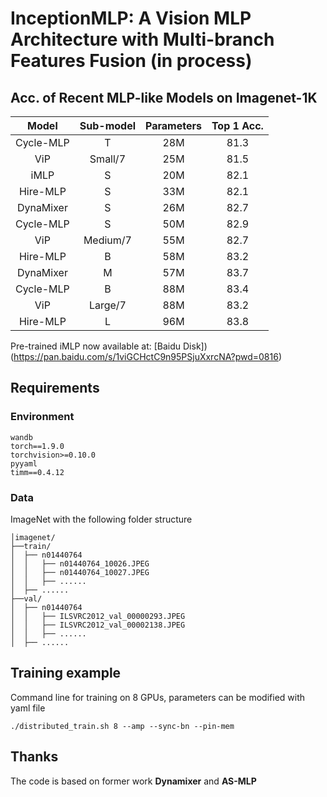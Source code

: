 # InceptionMLP: A Vision MLP Architecture with Multi-branch Features Fusion (in process)

##  Acc. of Recent MLP-like Models on Imagenet-1K
|     Model     | Sub-model | Parameters | Top 1 Acc. |
|:-------------:|:---------:|:----------:|:----------:|
|   Cycle-MLP	|     T	    |     28M	 |    81.3    |
|      ViP	    |  Small/7	|     25M	 |    81.5    |
|   iMLP	      |     S	    |     20M	 |    82.1    |
|   Hire-MLP    |     S     |     33M    |    82.1    |
|   DynaMixer   |     S     |     26M    |    82.7    |
|   Cycle-MLP	|     S	    |     50M	 |    82.9    |
|      ViP	    |  Medium/7	|     55M	 |    82.7    |
|   Hire-MLP    |     B     |     58M    |    83.2    |
|   DynaMixer   |     M     |     57M    |    83.7    |
|   Cycle-MLP	|     B	    |     88M	 |    83.4    |
|      ViP	    |  Large/7	|     88M	 |    83.2    |
|   Hire-MLP    |     L     |     96M    |    83.8    |

Pre-trained iMLP now available at: [Baidu Disk])(https://pan.baidu.com/s/1viGCHctC9n95PSjuXxrcNA?pwd=0816)

## Requirements
### Environment
```
wandb
torch==1.9.0
torchvision>=0.10.0
pyyaml
timm==0.4.12
```
### Data
ImageNet with the following folder structure

```
│imagenet/
├──train/
│  ├── n01440764
│  │   ├── n01440764_10026.JPEG
│  │   ├── n01440764_10027.JPEG
│  │   ├── ......
│  ├── ......
├──val/
│  ├── n01440764
│  │   ├── ILSVRC2012_val_00000293.JPEG
│  │   ├── ILSVRC2012_val_00002138.JPEG
│  │   ├── ......
│  ├── ......
```
## Training example
Command line for training on 8 GPUs, parameters can be modified with yaml file

```
./distributed_train.sh 8 --amp --sync-bn --pin-mem
```

## Thanks
The code is based on former work **Dynamixer** and **AS-MLP**


